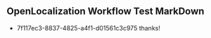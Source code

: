 ## OpenLocalization Workflow Test MarkDown
* 7f117ec3-8837-4825-a4f1-d01561c3c975 thanks!

<!--HONumber=Sep16_HO1-->


